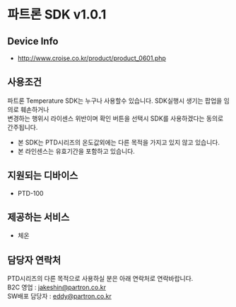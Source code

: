 # 파트론 SDK v1.0.1

## Device Info
  * http://www.croise.co.kr/product/product_0601.php

## 사용조건
파트론 Temperature SDK는 누구나 사용할수 있습니다. SDK실행시 생기는 팝업을 임의로 훼손하거나  
변경하는 행위시 라이센스 위반이며 확인 버튼을 선택시 SDK를 사용하겠다는 동의로 간주됩니다.  
  * 본 SDK는 PTD시리즈의 온도값외에는 다른 목적을 가지고 있지 않고 있습니다.  
  * 본 라인센스는 유효기간을 포함하고 있습니다.  

## 지원되는 디바이스
  * PTD-100

## 제공하는 서비스
  * 체온

## 담당자 연락처

PTD시리즈의 다른 목적으로 사용하실 분은 아래 연락처로 연락바랍니다.  
B2C 영업 : jakeshin@partron.co.kr  
SW배포 담당자 : eddy@partron.co.kr  
